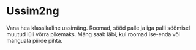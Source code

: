 # Ussim2ng
Vana hea klassikaline ussimäng.
Roomad, sööd palle ja iga palli söömisel muutud lüli võrra pikemaks.
Mäng saab läbi, kui roomad ise-enda või mänguala piirde pihta.
